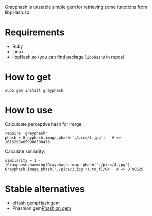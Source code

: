 Grayphash is unstable simple gem for retrieving some functions from libpHash.so.

# Requirements

* Ruby
* Linux
* libpHash.so (you can find package `libphash0` in repos)

# How to get

`sudo gem install grayphash`

# How to use

Calculcate perceptive hash for image: 
```
require 'grayphash'
phash = Grayphash.image_phash('./pics/1.jpg')   # => 16162904659988308473

```

Calculate similarity:
```
similarity = 1 - (Grayphash.hamming(Grayphash.image_phash('./pics/4.jpg'), 		Grayphash.image_phash('./pics/3.jpg')).to_f)/64   # => 0.90625
```

# Stable alternatives

* pHash gem[pHash gem](https://github.com/toy/pHash/)
* Phashion gem[Phashion gem](https://github.com/mperham/phashion/)

